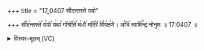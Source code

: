 +++
title = "17_0407 सीदन्तस्ते वयो"

+++
सी꣡द꣢न्तस्ते꣣ व꣢यो꣣ य꣢था꣣ गो꣡श्री꣢ते꣣ म꣡धौ꣢ मदि꣣रे꣢ वि꣣व꣡क्ष꣢णे। अ꣣भि꣡ त्वामि꣢꣯न्द्र नोनुमः ॥ 17:0407 ॥

<details><summary>विस्वर-मूलम् (VC)</summary>

सीदन्तस्ते वयो यथा गोश्रीते मधौ मदिरे विवक्षणे । अभि त्वामिन्द्र नोनुमः ॥४०७॥
</details>